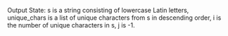 Output State: s is a string consisting of lowercase Latin letters, unique_chars is a list of unique characters from s in descending order, i is the number of unique characters in s, j is -1.